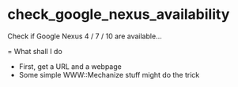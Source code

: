 check_google_nexus_availability
===============================

Check if Google Nexus 4 / 7 / 10 are available...

= What shall I do

* First, get a URL and a webpage
* Some simple WWW::Mechanize stuff might do the trick
